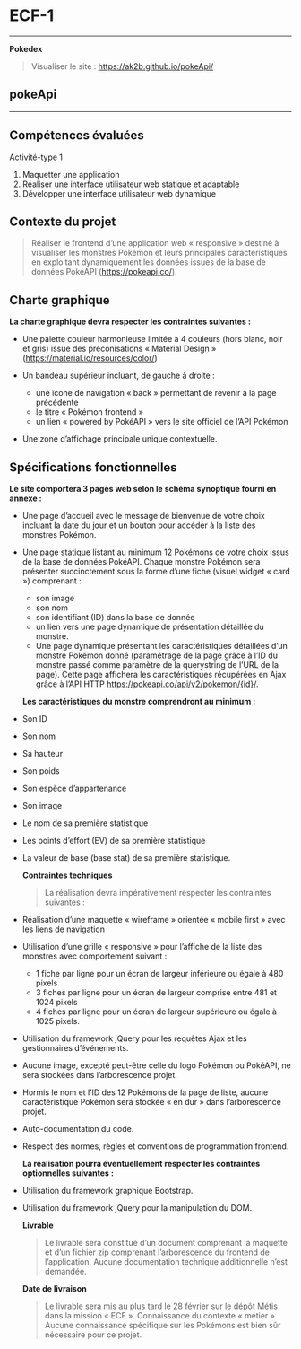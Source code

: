 # ECF-1

---

**Pokedex**

> Visualiser le site : https://ak2b.github.io/pokeApi/

## pokeApi

---

## Compétences évaluées

Activité-type 1

1. Maquetter une application
2. Réaliser une interface utilisateur web statique et adaptable
3. Développer une interface utilisateur web dynamique

## Contexte du projet

> Réaliser le frontend d’une application web « responsive » destiné à visualiser les monstres Pokémon et leurs principales caractéristiques en exploitant dynamiquement les données issues de la base de données PokéAPI (https://pokeapi.co/).

## Charte graphique

**La charte graphique devra respecter les contraintes suivantes :**

- Une palette couleur harmonieuse limitée à 4 couleurs (hors blanc, noir et gris) issue des préconisations « Material Design » (https://material.io/resources/color/)
- Un bandeau supérieur incluant, de gauche à droite :

  - une îcone de navigation « back » permettant de revenir à la page précédente
  - le titre « Pokémon frontend »
  - un lien « powered by PokéAPI » vers le site officiel de l’API Pokémon

- Une zone d’affichage principale unique contextuelle.

## Spécifications fonctionnelles

**Le site comportera 3 pages web selon le schéma synoptique fourni en annexe :**

- Une page d’accueil avec le message de bienvenue de votre choix incluant la date
  du jour et un bouton pour accéder à la liste des monstres Pokémon.
- Une page statique listant au minimum 12 Pokémons de votre choix issus de la base
  de données PokéAPI. Chaque monstre Pokémon sera présenter succinctement sous la forme d’une fiche (visuel widget « card ») comprenant :

  - son image
  - son nom
  - son identifiant (ID) dans la base de donnée
  - un lien vers une page dynamique de présentation détaillée du monstre.
  - Une page dynamique présentant les caractéristiques détaillées d’un monstre
    Pokémon donné (paramétrage de la page grâce à l’ID du monstre passé comme
    paramètre de la querystring de l’URL de la page). Cette page affichera les
    caractéristiques récupérées en Ajax grâce à l’API HTTP
    https://pokeapi.co/api/v2/pokemon/{id}/.

  **Les caractéristiques du monstre comprendront au minimum :**

- Son ID
- Son nom
- Sa hauteur
- Son poids
- Son espèce d’appartenance
- Son image
- Le nom de sa première statistique
- Les points d’effort (EV) de sa première statistique
- La valeur de base (base stat) de sa première statistique.

  **Contraintes techniques**

  > La réalisation devra impérativement respecter les contraintes suivantes :

- Réalisation d’une maquette « wireframe » orientée « mobile first » avec les liens de navigation
- Utilisation d’une grille « responsive » pour l’affiche de la liste des monstres avec comportement suivant :

  - 1 fiche par ligne pour un écran de largeur inférieure ou égale à 480 pixels
  - 3 fiches par ligne pour un écran de largeur comprise entre 481 et 1024 pixels
  - 4 fiches par ligne pour un écran de largeur supérieure ou égale à 1025 pixels.

- Utilisation du framework jQuery pour les requêtes Ajax et les gestionnaires d’événements.
- Aucune image, excepté peut-être celle du logo Pokémon ou PokéAPI, ne sera stockées dans l’arborescence projet.
- Hormis le nom et l’ID des 12 Pokémons de la page de liste, aucune caractéristique Pokémon sera stockée « en dur » dans l’arborescence projet.
- Auto-documentation du code.
- Respect des normes, règles et conventions de programmation frontend.

  **La réalisation pourra éventuellement respecter les contraintes optionnelles suivantes :**

- Utilisation du framework graphique Bootstrap.
- Utilisation du framework jQuery pour la manipulation du DOM.

  **Livrable**

  > Le livrable sera constitué d’un document comprenant la maquette et d’un fichier zip comprenant l’arborescence du frontend de l’application. Aucune documentation technique additionnelle n’est demandée.

  **Date de livraison**

  > Le livrable sera mis au plus tard le 28 février sur le dépôt Métis dans la mission « ECF ».
  > Connaissance du contexte « métier » Aucune connaissance spécifique sur les Pokémons est bien sûr nécessaire pour ce projet.
